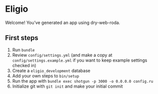 # Eligio

Welcome! You’ve generated an app using dry-web-roda.

## First steps

1. Run `bundle`
1. Review `config/settings.yml` (and make a copy at `config/settings.example.yml` if you want to keep example settings checked in)
1. Create a `eligio_development` database
1. Add your own steps to `bin/setup`
1. Run the app with `bundle exec shotgun -p 3000 -o 0.0.0.0 config.ru`
1. Initialize git with `git init` and make your initial commit
